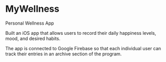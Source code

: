 # MyWellness
Personal Wellness App



Built an iOS app that allows users to record their daily happiness levels, mood, and desired habits.

The app is connected to Google Firebase so that each individual user can track their entries in an archive section of the
program.
